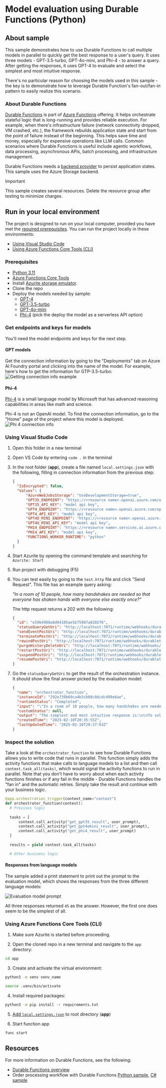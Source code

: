 <!--
---
description: This Python sample shows how to use Durable Functions for model evaluation. 
page_type: sample
products:
- azure-functions
languages:
- python
- bicep
- azdeveloper
---
-->

# Model evaluation using Durable Functions (Python)

## About sample
This sample demonstrates how to use Durable Functions to call multiple models in parallel to quickly get the best response to a user's query. It uses three models - GPT-3.5-turbo, GPT-4o-mini, and Phi-4 - to answer a query. After getting the responses, it uses GPT-4 to evaluate and select the simplest and most intuitive response.

There's no particular reason for choosing the models used in this sample - the key is to demonstrate how to leverage Durable Function's fan-out/fan-in pattern to easily realize this scenario. 

### About Durable Functions 
[Durable Functions](https://learn.microsoft.com/azure/azure-functions/durable/durable-functions-overview) is part of [Azure Functions](https://learn.microsoft.com/azure/azure-functions/functions-overview) offering. It helps  orchestrate stateful logic that is long-running and provides reliable execution. For example, when there's infrastructure failure (network connectivity dropped, VM crashed, etc.), the framework rebuilds application state and start from the point of failure instead of the beginning. This helps save time and money, especially for expensive operations like LLM calls. Common scenarios where Durable Functions is useful include agentic workflows, data processing, asynchronous APIs, batch processing, and infrastructure management.

Durable Functions needs a [backend provider](https://learn.microsoft.com/azure/azure-functions/durable/durable-functions-storage-providers) to persist application states. This sample uses the Azure Storage backend. 

> [!IMPORTANT]
> This sample creates several resources. Delete the resource group after testing to minimize charges.


## Run in your local environment

The project is designed to run on your local computer, provided you have met the  [required prerequisites](#prerequisites). You can run the project locally in these environments:

+ [Using Visual Studio Code](#using-visual-studio-code)
+ [Using Azure Functions Core Tools (CLI)](#using-azure-functions-core-tools-cli)

### Prerequisites
+ [Python 3.11](https://www.python.org/downloads/) 
+ [Azure Functions Core Tools](https://learn.microsoft.com/azure/azure-functions/functions-run-local?tabs=v4%2Cmacos%2Ccsharp%2Cportal%2Cbash#install-the-azure-functions-core-tools)
+ Install [Azurite storage emulator](https://learn.microsoft.com/azure/storage/common/storage-use-azurite). 
+ Clone the repo
+ Deploy the models needed by sample:
  - [GPT-4](https://learn.microsoft.com/azure/ai-studio/how-to/deploy-models-openai)
  - [GPT-3.5-turbo](https://learn.microsoft.com/azure/ai-studio/how-to/deploy-models-openai)
  - [GPT-4o-mini](https://learn.microsoft.com/azure/ai-studio/how-to/deploy-models-openai)
  - [Phi-4](https://learn.microsoft.com/azure/ai-studio/how-to/deploy-models-phi-4?pivots=programming-language-python) (pick the deploy the model as a serverless API option)

### Get endpoints and keys for models 
You'll need the model endpoints and keys for the next step.

#### GPT models 
Get the connection information by going to the "Deployments" tab on Azure AI Foundry portal and clicking into the name of the model. For example, here's how to get the information for GTP-3.5-turbo: 
  ![Getting connection info example](media/gpt-35-connection.png)

#### Phi-4
[Phi-4](https://techcommunity.microsoft.com/blog/aiplatformblog/introducing-phi-4-microsoft%E2%80%99s-newest-small-language-model-specializing-in-comple/4357090) is a small language model by Microsoft that has advanced reasoning capabilities in areas like math and science.

Phi-4 is not an OpenAI model. To find the connection information, go to the "Home" page of the project where this model is deployed. 
  ![Phi 4 connection info](media/phi-4-connection.png)


### Using Visual Studio Code
1. Open this folder in a new terminal 
2. Open VS Code by entering `code .` in the terminal
3. In the root folder (**app**), create a file named `local.settings.json` with the following, filling in connection information from the previous step:
    ```json
    {
      "IsEncrypted": false,
      "Values": {
          "AzureWebJobsStorage": "UseDevelopmentStorage=true",
          "GPT35_ENDPOINT": "https://<resource name>.openai.azure.com/openai/deployments/<deployment name>/chat/completions?api-version=2024-08-01-preview",
          "GPT35_API_KEY": "model api key",
          "GPT4_ENDPOINT": "https://<resource name>.openai.azure.com/openai/deployments/<deployment name>/chat/completions?api-version=2024-08-01-preview",
          "GPT4_API_KEY": "model api key",
          "GPT4O_MINI_ENDPOINT": "https://<resource name>.openai.azure.com/openai/deployments/<deployment name>/chat/completions?api-version=2024-08-01-preview",
          "GPT4O_MINI_API_KEY": "model api key",
          "PHI4_ENDPOINT": "https://<resource name>.services.ai.azure.com/models",
          "PHI4_API_KEY": "model api key",
          "FUNCTIONS_WORKER_RUNTIME": "python"
      }
    }
    ```
4. Start Azurite by opening the command template and searching for `Azurite: Start`

5. Run project with debugging (F5)

6. You can test easily by going to the `test.http` file and click "Send Request". This file has an example query asking:
  
   *"In a room of 10 people, how many handshakes are needed so that everyone has shaken hands with everyone else exactly once?"*

    The http request returns a 202 with the following:
    ```json
    {
      "id": "e59b4988a8d04105ae5b75907a8202f6",
      "statusQueryGetUri": "http://localhost:7071/runtime/webhooks/durabletask/instances/e59b4988a8d04105ae5b75907a8202f6?taskHub=TestHubName&connection=Storage&code=<code>",
      "sendEventPostUri": "http://localhost:7071/runtime/webhooks/durabletask/instances/e59b4988a8d04105ae5b75907a8202f6/raiseEvent/{eventName}?taskHub=TestHubName&connection=Storage&code=<code>",
      "terminatePostUri": "http://localhost:7071/runtime/webhooks/durabletask/instances/e59b4988a8d04105ae5b75907a8202f6/terminate?reason={text}&taskHub=TestHubName&connection=Storage&code=<code>",
      "rewindPostUri": "http://localhost:7071/runtime/webhooks/durabletask/instances/e59b4988a8d04105ae5b75907a8202f6/rewind?reason={text}&taskHub=TestHubName&connection=Storage&code=<code>",
      "purgeHistoryDeleteUri": "http://localhost:7071/runtime/webhooks/durabletask/instances/e59b4988a8d04105ae5b75907a8202f6?taskHub=TestHubName&connection=Storage&code=<code>",
      "restartPostUri": "http://localhost:7071/runtime/webhooks/durabletask/instances/e59b4988a8d04105ae5b75907a8202f6/restart?taskHub=TestHubName&connection=Storage&code=<code>",
      "suspendPostUri": "http://localhost:7071/runtime/webhooks/durabletask/instances/e59b4988a8d04105ae5b75907a8202f6/suspend?reason={text}&taskHub=TestHubName&connection=Storage&code=<code>",
      "resumePostUri": "http://localhost:7071/runtime/webhooks/durabletask/instances/e59b4988a8d04105ae5b75907a8202f6/resume?reason={text}&taskHub=TestHubName&connection=Storage&code=<code>"
    }
    ```

7. Go the `statusQueryGetUri` to get the result of the orchestration instance. It should show the final answer picked by the evaluation model:

    ```json
    {
      "name": "orchestrator_function",
      "instanceId": "292e739b69ca4b3cb00c8dcdc499e6ae",
      "runtimeStatus": "Completed",
      "input": "\"In a room of 10 people, how many handshakes are needed so that everyone has shaken hands with everyone else exactly once?\"",
      "customStatus": null,
      "output": "The simplest and most intuitive response is:\n\nTo solve this problem, we can use the formula for the number of handshakes in a group of n people, which is:\n\nn(n-1)/2\n\nIn this case, we have 10 people, so we can substitute n=10 into the formula:\n\n10(10-1)/2 = 45\n\nTherefore, 45 handshakes are needed so that everyone has shaken hands with everyone else exactly once.",
      "createdTime": "2025-02-10T20:35:55Z",
      "lastUpdatedTime": "2025-02-10T20:37:03Z"
    }
    ```

### Inspect the solution 

Take a look at the `orchestrator_function` to see how Durable Functions allows you to write code that runs in parallel. This function simply adds the activity functions that make calls to language models to a list and then call `context.task_all(tasks)`, which would signal the activity functions to run in parallel. Note that you don't have to worry about when each activity functions finishes or if any fail in the middle - Durable Functions handles the "fan in" and the automatic retries. Simply take the result and continue with your business logic.

```python
@app.orchestration_trigger(context_name="context")
def orchestrator_function(context):
  # Previous logic
  
  tasks = [
      context.call_activity("get_gpt35_result", user_prompt),
      context.call_activity("get_gpt4omini_result", user_prompt),
      context.call_activity("get_phi4_result", user_prompt)
  ]
  
  results = yield context.task_all(tasks)

  # Other business logic
```

#### Responses from language models
The sample added a print statement to print out the prompt to the evaluation model, which shows the responses from the three different language models: 

![Evaluation model prompt](media/evaluation-model-prompt.png)

All three responses returned `45` as the answer. However, the first one does seem to be the simplest of all. 


### Using Azure Functions Core Tools (CLI)
1. Make sure Azurite is started before proceeding.

2. Open the cloned repo in a new terminal and navigate to the `app` directory: 
```bash
cd app
```

3. Create and activate the virtual environment:
```bash
python3 -m venv venv_name
```
```bash
source .venv/bin/activate
```
4. Install required packages:
```bash
python3 -m pip install -r requirements.txt
```

5. [Add `local.settings.json`](#using-visual-studio-code) to root directory (**app**)

6. Start function app 
```bash
func start
```


## Resources

For more information on Durable Functions, see the following:

* [Durable Functions overview](https://learn.microsoft.com/azure/azure-functions/durable/durable-functions-overview)
* Order processing workflow with Durable Functions [Python sample](https://github.com/Azure-Samples/durable-functions-order-processing-python), [C# sample](https://github.com/Azure-Samples/Durable-Functions-Order-Processing) 
